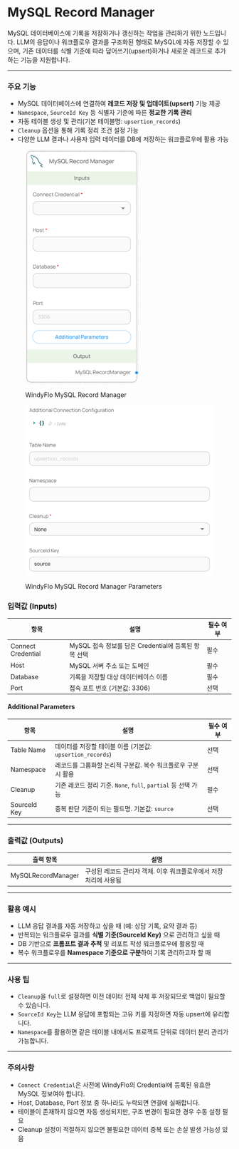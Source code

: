 # MySQL Record Manager

MySQL 데이터베이스에 기록을 저장하거나 갱신하는 작업을 관리하기 위한 노드입니다. LLM의 응답이나 워크플로우 결과를 구조화된 형태로 MySQL에 자동 저장할 수 있으며, 기존 데이터를 식별 기준에 따라 덮어쓰기(upsert)하거나 새로운 레코드로 추가하는 기능을 지원합니다.

***

### 주요 기능

* MySQL 데이터베이스에 연결하여 **레코드 저장 및 업데이트(upsert)** 기능 제공
* `Namespace`, `SourceId Key` 등 식별자 기준에 따른 **정교한 기록 관리**
* 자동 테이블 생성 및 관리(기본 테이블명: `upsertion_records`)
* `Cleanup` 옵션을 통해 기록 정리 조건 설정 가능
* 다양한 LLM 결과나 사용자 입력 데이터를 DB에 저장하는 워크플로우에 활용 가능

<figure><img src="../../../.gitbook/assets/스크린샷 2025-05-20 181351.png" alt=""><figcaption><p>WindyFlo MySQL Record Manager</p></figcaption></figure>

<figure><img src="../../../.gitbook/assets/스크린샷 2025-05-20 181402.png" alt=""><figcaption><p>WindyFlo MySQL Record Manager Parameters</p></figcaption></figure>

### 입력값 (Inputs)

| 항목                 | 설명                                    | 필수 여부 |
| ------------------ | ------------------------------------- | ----- |
| Connect Credential | MySQL 접속 정보를 담은 Credential에 등록된 항목 선택 | 필수    |
| Host               | MySQL 서버 주소 또는 도메인                    | 필수    |
| Database           | 기록을 저장할 대상 데이터베이스 이름                  | 필수    |
| Port               | 접속 포트 번호 (기본값: 3306)                  | 선택    |

#### Additional Parameters

| 항목           | 설명                                              | 필수 여부 |
| ------------ | ----------------------------------------------- | ----- |
| Table Name   | 데이터를 저장할 테이블 이름 (기본값: `upsertion_records`)      | 선택    |
| Namespace    | 레코드를 그룹화할 논리적 구분값. 복수 워크플로우 구분 시 활용             | 선택    |
| Cleanup      | 기존 레코드 정리 기준. `None`, `full`, `partial` 등 선택 가능 | 필수    |
| SourceId Key | 중복 판단 기준이 되는 필드명. 기본값: `source`                 | 선택    |

***

### 출력값 (Outputs)

| 출력 항목              | 설명                                    |
| ------------------ | ------------------------------------- |
| MySQLRecordManager | 구성된 레코드 관리자 객체. 이후 워크플로우에서 저장 처리에 사용됨 |

***

### 활용 예시

* LLM 응답 결과를 자동 저장하고 싶을 때 (예: 상담 기록, 요약 결과 등)
* 반복되는 워크플로우 결과를 **식별 기준(SourceId Key)** 으로 관리하고 싶을 때
* DB 기반으로 **프롬프트 결과 추적** 및 리포트 작성 워크플로우에 활용할 때
* 복수 워크플로우를 **Namespace 기준으로 구분**하여 기록 관리하고자 할 때

***

### 사용 팁

* `Cleanup`을 `full`로 설정하면 이전 데이터 전체 삭제 후 저장되므로 백업이 필요할 수 있습니다.
* `SourceId Key`는 LLM 응답에 포함되는 고유 키를 지정하면 자동 upsert에 유리합니다.
* `Namespace`를 활용하면 같은 테이블 내에서도 프로젝트 단위로 데이터 분리 관리가 가능합니다.

***

### 주의사항

* `Connect Credential`은 사전에 WindyFlo의 Credential에 등록된 유효한 MySQL 정보여야 합니다.
* Host, Database, Port 정보 중 하나라도 누락되면 연결에 실패합니다.
* 테이블이 존재하지 않으면 자동 생성되지만, 구조 변경이 필요한 경우 수동 설정 필요
* Cleanup 설정이 적절하지 않으면 불필요한 데이터 중복 또는 손실 발생 가능성 있음
